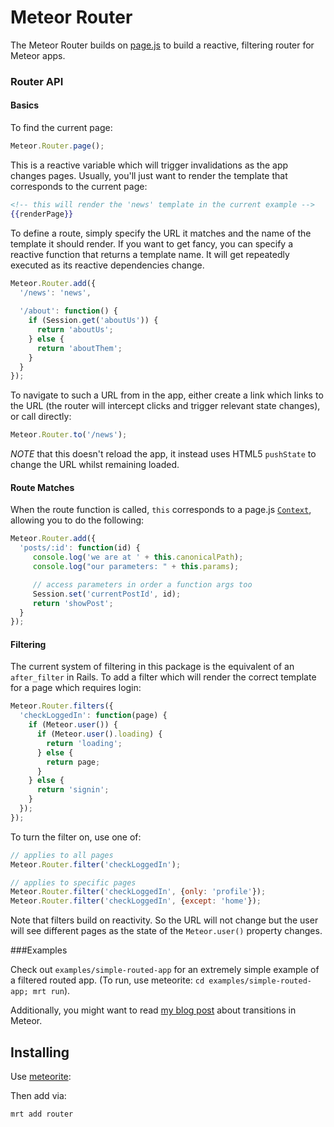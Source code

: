 Meteor Router
===================================

The Meteor Router builds on [page.js](https://github.com/tmeasday/meteor-page-js) to build a reactive, filtering router for Meteor apps.

### Router API

#### Basics

To find the current page:
```js
Meteor.Router.page();
```

This is a reactive variable which will trigger invalidations as the app changes pages. Usually, you'll just want to render the template that corresponds to the current page:

```handlebars
<!-- this will render the 'news' template in the current example -->
{{renderPage}}
```

To define a route, simply specify the URL it matches and the name of the template it should render. If you want to get fancy, you can specify a reactive function that returns a template name. It will get repeatedly executed as its reactive dependencies change.
```js
Meteor.Router.add({
  '/news': 'news',
  
  '/about': function() {
    if (Session.get('aboutUs')) {
      return 'aboutUs';
    } else {
      return 'aboutThem';
    }
  }
});
```

To navigate to such a URL from in the app, either create a link which links to the URL (the router will intercept clicks and trigger relevant state changes), or call directly:

```js
Meteor.Router.to('/news');
```

*NOTE* that this doesn't reload the app, it instead uses HTML5 `pushState` to change the URL whilst remaining loaded.

#### Route Matches

When the route function is called, `this` corresponds to a page.js [`Context`](https://github.com/visionmedia/page.js#contextcanonicalpath), allowing you to do the following:

```js
Meteor.Router.add({
  'posts/:id': function(id) {
     console.log('we are at ' + this.canonicalPath);
     console.log("our parameters: " + this.params);

     // access parameters in order a function args too
     Session.set('currentPostId', id);
     return 'showPost';
  }
});
```

#### Filtering

The current system of filtering in this package is the equivalent of an `after_filter` in Rails. To add a filter which will render the correct template for a page which requires login:

```js
Meteor.Router.filters({
  'checkLoggedIn': function(page) {
    if (Meteor.user()) {
      if (Meteor.user().loading) {
        return 'loading';
      } else {
        return page;
      }
    } else {
      return 'signin';
    }
  });
});
```

To turn the filter on, use one of:

```js
// applies to all pages
Meteor.Router.filter('checkLoggedIn');

// applies to specific pages
Meteor.Router.filter('checkLoggedIn', {only: 'profile'});
Meteor.Router.filter('checkLoggedIn', {except: 'home'});
```

Note that filters build on reactivity. So the URL will not change but the user will see different pages as the state of the `Meteor.user()` property changes.

###Examples

Check out `examples/simple-routed-app` for an extremely simple example of a filtered routed app. (To run, use meteorite: `cd examples/simple-routed-app; mrt run`).

Additionally, you might want to read [my blog post](http://bindle.me/blog/index.php/679/page-transitions-in-meteor-getleague-com) about transitions in Meteor.

Installing
----------

Use [meteorite](http://possibilities.github.com/meteorite/):

Then add via:

```bash
mrt add router
```

